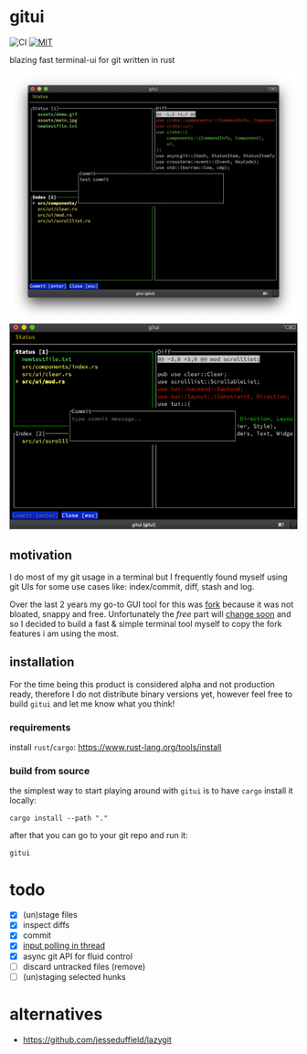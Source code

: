 # gitui

![CI](https://github.com/extrawurst/gitui/workflows/CI/badge.svg) [![MIT][s2]][l2] 

[s2]: https://img.shields.io/badge/license-MIT-blue.svg
[l2]: LICENSE

blazing fast terminal-ui for git written in rust

![img](assets/main.jpg)
![img](assets/demo.gif)

## motivation

I do most of my git usage in a terminal but I frequently found myself using git UIs for some use cases like: index/commit, diff, stash and log.

Over the last 2 years my go-to GUI tool for this was [fork](https://git-fork.com) because it was not bloated, snappy and free. Unfortunately the *free* part will [change soon](https://github.com/ForkIssues/TrackerWin/issues/571) and so I decided to build a fast & simple terminal tool myself to copy the fork features i am using the most.

## installation

For the time being this product is considered alpha and not production ready, therefore I do not distribute binary versions yet, however feel free to build `gitui` and let me know what you think!

### requirements

install `rust`/`cargo`: https://www.rust-lang.org/tools/install

### build from source

the simplest way to start playing around with `gitui` is to have `cargo` install it locally:

```
cargo install --path "."
```

after that you can go to your git repo and run it:

```
gitui
```

# todo

* [x] (un)stage files
* [x] inspect diffs
* [x] commit
* [x] [input polling in thread](assets/perf_compare.jpg)
* [x] async git API for fluid control
* [ ] discard untracked files (remove)
* [ ] (un)staging selected hunks

# alternatives

* https://github.com/jesseduffield/lazygit